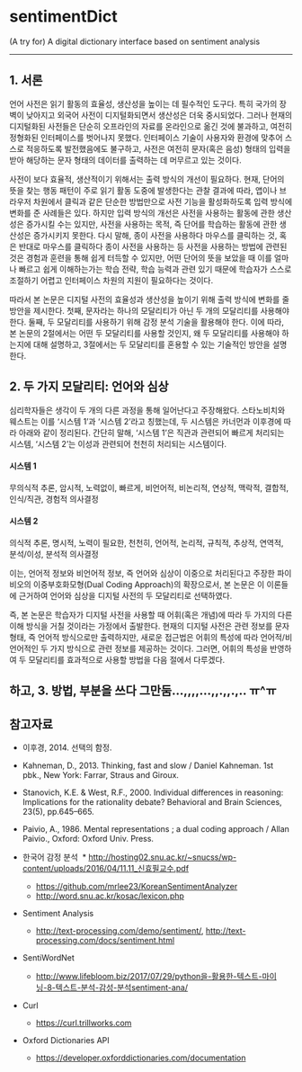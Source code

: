 # sentimentDict
(A try for) A digital dictionary interface based on sentiment analysis

* * *

## 1. 서론
  언어 사전은 읽기 활동의 효율성, 생산성을 높이는 데 필수적인 도구다. 특히 국가의 장벽이 낮아지고 외국어 사전이 디지털화되면서 생산성은 더욱 중시되었다. 그러나 현재의 디지털화된 사전들은 단순히 오프라인의 자료를 온라인으로 옮긴 것에 불과하고, 여전히 정형화된 인터페이스를 벗어나지 못했다. 인터페이스 기술이 사용자와 환경에 맞추어 스스로 적응하도록 발전했음에도 불구하고, 사전은 여전히 문자(혹은 음성) 형태의 입력을 받아 해당하는 문자 형태의 데이터를 출력하는 데 머무르고 있는 것이다.
  
  사전이 보다 효율적, 생산적이기 위해서는 출력 방식의 개선이 필요하다. 현재, 단어의 뜻을 찾는 행동 패턴이 주로 읽기 활동 도중에 발생한다는 관찰 결과에 따라, 앱이나 브라우저 차원에서 클릭과 같은 단순한 방법만으로 사전 기능을 활성화하도록 입력 방식에 변화를 준 사례들은 있다. 하지만 입력 방식의 개선은 사전을 사용하는 활동에 관한 생산성은 증가시킬 수는 있지만, 사전을 사용하는 목적, 즉 단어를 학습하는 활동에 관한 생산성은 증가시키지 못한다. 다시 말해, 종이 사전을 사용하다 마우스를 클릭하는 것, 혹은 반대로 마우스를 클릭하다 종이 사전을 사용하는 등 사전을 사용하는 방법에 관련된 것은 경험과 훈련을 통해 쉽게 터득할 수 있지만, 어떤 단어의 뜻을 보았을 때 이를 얼마나 빠르고 쉽게 이해하는가는 학습 전략, 학습 능력과 관련 있기 때문에 학습자가 스스로 조절하기 어렵고 인터페이스 차원의 지원이 필요하다는 것이다.
  
  따라서 본 논문은 디지털 사전의 효율성과 생산성을 높이기 위해 출력 방식에 변화를 줄 방안을 제시한다. 첫째, 문자라는 하나의 모달리티가 아닌 두 개의 모달리티를 사용해야 한다. 둘째, 두 모달리티를 사용하기 위해 감정 분석 기술을 활용해야 한다. 이에 따라, 본 논문의 2절에서는 어떤 두 모달리티를 사용할 것인지, 왜 두 모달리티를 사용해야 하는지에 대해 설명하고, 3절에서는 두 모달리티를 혼용할 수 있는 기술적인 방안을 설명한다.

## 2. 두 가지 모달리티: 언어와 심상
  심리학자들은 생각이 두 개의 다른 과정을 통해 일어난다고 주장해왔다. 스타노비치와 웨스트는 이를 ‘시스템 1’과 ‘시스템 2’라고 칭했는데, 두 시스템은 카너먼과 이후경에 따라 아래와 같이 정리된다. 간단히 말해, ‘시스템 1’은 직관과 관련되어 빠르게 처리되는 시스템, ‘시스템 2’는 이성과 관련되어 천천히 처리되는 시스템이다.

#### 시스템 1
무의식적 추론, 암시적, 노력없이, 빠르게, 비언어적, 비논리적, 연상적, 맥락적, 결합적, 인식/직관, 경험적 의사결정
#### 시스템 2
의식적 추론, 명시적, 노력이 필요한, 천천히, 언어적, 논리적, 규칙적, 추상적, 연역적, 분석/이성, 분석적 의사결정

  이는, 언어적 정보와 비언어적 정보, 즉 언어와 심상이 이중으로 처리된다고 주장한 파이비오의 이중부호화모형(Dual Coding Approach)의 확장으로서, 본 논문은 이 이론들에 근거하여 언어와 심상을 디지털 사전의 두 모달리티로 선택하였다.
  
  즉, 본 논문은 학습자가 디지털 사전을 사용할 때 어휘(혹은 개념)에 따라 두 가지의 다른 이해 방식을 거칠 것이라는 가정에서 출발한다. 현재의 디지털 사전은 관련 정보를 문자 형태, 즉 언어적 방식으로만 출력하지만, 새로운 접근법은 어휘의 특성에 따라 언어적/비언어적인 두 가지 방식으로 관련 정보를 제공하는 것이다. 그러면, 어휘의 특성을 반영하여 두 모달리티를 효과적으로 사용할 방법을 다음 절에서 다루겠다.
  
## 하고, 3. 방법, 부분을 쓰다 그만둠...,,,,...,,.,,.,.. ㅠ^ㅠ

## 참고자료
* 이후경, 2014. 선택의 함정.
* Kahneman, D., 2013. Thinking, fast and slow / Daniel Kahneman. 1st pbk., New York: Farrar, Straus and Giroux. 
* Stanovich, K.E. & West, R.F., 2000. Individual differences in reasoning: Implications for the rationality debate? Behavioral and Brain Sciences, 23(5), pp.645–665.
* Paivio, A., 1986. Mental representations ; a dual coding approach / Allan Paivio., Oxford: Oxford Univ. Press.

* 한국어 감정 분석
  * http://hosting02.snu.ac.kr/~snucss/wp-content/uploads/2016/04/11.11_신효필교수.pdf
  * https://github.com/mrlee23/KoreanSentimentAnalyzer
  * http://word.snu.ac.kr/kosac/lexicon.php
* Sentiment Analysis
  * http://text-processing.com/demo/sentiment/, http://text-processing.com/docs/sentiment.html
* SentiWordNet
  * http://www.lifebloom.biz/2017/07/29/python을-활용한-텍스트-마이닝-8-텍스트-분석-감성-분석sentiment-ana/
* Curl
  * https://curl.trillworks.com
* Oxford Dictionaries API
  * https://developer.oxforddictionaries.com/documentation
